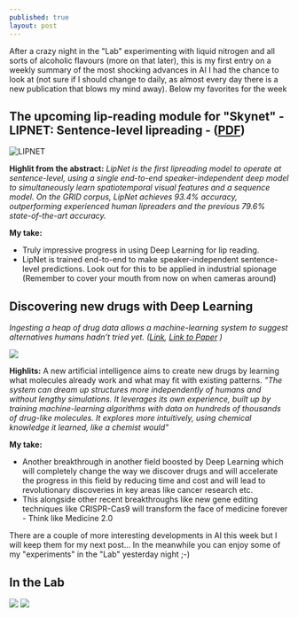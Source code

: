 ```yaml
---
published: true
layout: post
---
```



After a crazy night in the "Lab" experimenting with liquid nitrogen and all sorts of alcoholic flavours (more on that later), this is my first entry on a weekly summary of the most shocking advances in AI I had the chance to look at (not sure if I should change to daily, as almost every day there is a new publication that blows my mind away). Below my favorites for the week

## The upcoming lip-reading module for "Skynet" - LIPNET: Sentence-level lipreading - ([PDF](http://openreview.net/pdf?id=BkjLkSqxg))

![LIPNET]({{site.baseurl}}/images/Post_2016-11-06_Week_in_AI_Lips.png)

**Highlit from the abstract:** _LipNet is the first lipreading model to operate at sentence-level, using a single end-to-end speaker-independent deep model to simultaneously learn spatiotemporal visual features and a sequence model. On the GRID corpus, LipNet achieves 93.4% accuracy, outperforming experienced human lipreaders and the previous 79.6% state-of-the-art accuracy._

**My take:** 

- Truly impressive progress in using Deep Learning for lip reading. 
- LipNet is trained end-to-end to make speaker-independent sentence-level predictions. Look out for this to be applied in industrial spionage (Remember to cover your mouth from now on when cameras around)

## Discovering new drugs with Deep Learning 
_Ingesting a heap of drug data allows a machine-learning system to suggest alternatives humans hadn’t tried yet. ([Link](https://www.technologyreview.com/s/602756/software-dreams-up-new-molecules-in-quest-for-wonder-drugs/), [Link to Paper](https://arxiv.org/pdf/1610.02415v1.pdf) )_ 

![]({{site.baseurl}}/images/Post_2016-11-06_Week_in_AI_Drug_discovery.png)

**Highlits:** A new artificial intelligence aims to create new drugs by learning what molecules already work and what may fit with existing patterns. _"The system can dream up structures more independently of humans and without lengthy simulations. It leverages its own experience, built up by training machine-learning algorithms with data on hundreds of thousands of drug-like molecules. It explores more intuitively, using chemical knowledge it learned, like a chemist would"_

**My take:** 

- Another breakthrough in another field boosted by Deep Learning which will completely change the way we discover drugs and will accelerate the progress in this field by reducing time and cost and will lead to revolutionary discoveries in key areas like cancer research etc. 
- This alongside other recent breakthroughs like new gene editing techniques like CRISPR-Cas9 will transform the face of medicine forever - Think like Medicine 2.0

There are a couple of more interesting developments in AI this week but I will keep them for my next post... In the meanwhile you can enjoy some of my "experiments" in the "Lab" yesterday night ;-)

## In the Lab

![]({{site.baseurl}}/images/Post_2016-11-06_Brindasso1.png) ![]({{site.baseurl}}/images/Post_2016-11-06_Brindasso3.png)






